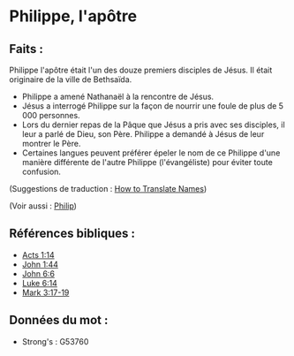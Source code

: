 # Philippe, l'apôtre

## Faits :

Philippe l'apôtre était l'un des douze premiers disciples de Jésus. Il était originaire de la ville de Bethsaïda.

* Philippe a amené Nathanaël à la rencontre de Jésus.
* Jésus a interrogé Philippe sur la façon de nourrir une foule de plus de 5 000 personnes.
* Lors du dernier repas de la Pâque que Jésus a pris avec ses disciples, il leur a parlé de Dieu, son Père. Philippe a demandé à Jésus de leur montrer le Père.
* Certaines langues peuvent préférer épeler le nom de ce Philippe d'une manière différente de l'autre Philippe (l'évangéliste) pour éviter toute confusion.

(Suggestions de traduction : [How to Translate Names](rc://en/ta/man/translate/translate-names))

(Voir aussi : [Philip](../names/philip.md))

## Références bibliques :

* [Acts 1:14](rc://en/tn/help/act/01/14)
* [John 1:44](rc://en/tn/help/jhn/01/44)
* [John 6:6](rc://en/tn/help/jhn/06/06)
* [Luke 6:14](rc://en/tn/help/luk/06/14)
* [Mark 3:17-19](rc://en/tn/help/mrk/03/17)

## Données du mot :

* Strong's : G53760
